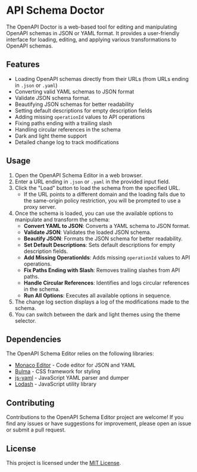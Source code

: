 # API Schema Doctor

The OpenAPI Doctor is a web-based tool for editing and manipulating OpenAPI schemas in JSON or YAML format. It provides a user-friendly interface for loading, editing, and applying various transformations to OpenAPI schemas.

## Features

- Loading OpenAPI schemas directly from their URLs (from URLs ending in `.json` or `.yaml`)
- Converting valid YAML schemas to JSON format
- Validate JSON schema format.
- Beautifying JSON schemas for better readability
- Setting default descriptions for empty description fields
- Adding missing `operationId` values to API operations
- Fixing paths ending with a trailing slash
- Handling circular references in the schema
- Dark and light theme support
- Detailed change log to track modifications

## Usage

1. Open the OpenAPI Schema Editor in a web browser.
2. Enter a URL ending in `.json` or `.yaml` in the provided input field.
3. Click the "Load" button to load the schema from the specified URL.
   - If the URL points to a different domain and the loading fails due to the same-origin policy restriction, you will be prompted to use a proxy server.
4. Once the schema is loaded, you can use the available options to manipulate and transform the schema:
   - **Convert YAML to JSON**: Converts a YAML schema to JSON format.
   - **Validate JSON**: Validates the loaded JSON schema.
   - **Beautify JSON**: Formats the JSON schema for better readability.
   - **Set Default Descriptions**: Sets default descriptions for empty description fields.
   - **Add Missing OperationIds**: Adds missing `operationId` values to API operations.
   - **Fix Paths Ending with Slash**: Removes trailing slashes from API paths.
   - **Handle Circular References**: Identifies and logs circular references in the schema.
   - **Run All Options**: Executes all available options in sequence.
5. The change log section displays a log of the modifications made to the schema.
6. You can switch between the dark and light themes using the theme selector.

## Dependencies

The OpenAPI Schema Editor relies on the following libraries:

- [Monaco Editor](https://microsoft.github.io/monaco-editor/) - Code editor for JSON and YAML
- [Bulma](https://bulma.io/) - CSS framework for styling
- [js-yaml](https://github.com/nodeca/js-yaml) - JavaScript YAML parser and dumper
- [Lodash](https://lodash.com/) - JavaScript utility library

## Contributing

Contributions to the OpenAPI Schema Editor project are welcome! If you find any issues or have suggestions for improvement, please open an issue or submit a pull request.

## License

This project is licensed under the [MIT License](LICENSE).
